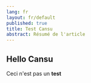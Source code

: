 ```yaml
---
lang: fr
layout: fr/default
published: true
title: Test Cansu
abstract: Résumé de l'article
---
```

## Hello Cansu

Ceci n'est pas un **test**

